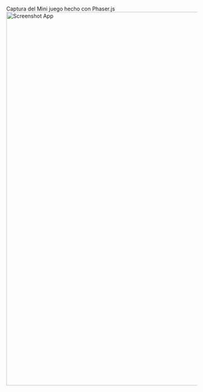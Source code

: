 Captura del Mini juego hecho con Phaser.js
<img width="985" alt="Screenshot App" src="https://github.com/user-attachments/assets/165f4df5-2c2d-40be-9a2a-888bf5c83086">
